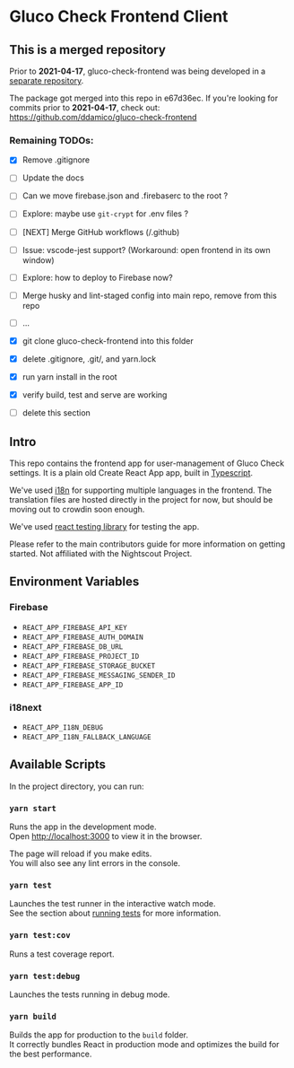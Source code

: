 # Gluco Check Frontend Client

## This is a merged repository
Prior to **2021-04-17**, gluco-check-frontend was being developed in a [separate repository](https://github.com/ddamico/gluco-check-frontend). 

The package got merged into this repo in e67d36ec. If you're looking for commits prior to **2021-04-17**, check out: https://github.com/ddamico/gluco-check-frontend

### Remaining TODOs:
- [x] Remove .gitignore
- [ ] Update the docs
- [ ] Can we move firebase.json and .firebaserc to the root ?
- [ ] Explore: maybe use `git-crypt` for .env files ?
- [ ] [NEXT] Merge GitHub workflows (/.github)
- [ ] Issue: vscode-jest support? (Workaround: open frontend in its own window)
- [ ] Explore: how to deploy to Firebase now?
- [ ] Merge husky and lint-staged config into main repo, remove from this repo
- [ ] ...

- [x] git clone gluco-check-frontend into this folder
- [x] delete .gitignore, .git/, and yarn.lock
- [x] run yarn install in the root
- [x] verify build, test and serve are working
- [ ] delete this section

## Intro

This repo contains the frontend app for user-management of Gluco Check settings. It is a plain old Create React App app, built in [Typescript](http://typescriptlang.org).

We've used [i18n](https://www.i18next.com) for supporting multiple languages in the frontend. The translation files are hosted directly in the project for now, but should be moving out to crowdin soon enough.

We've used [react testing library](https://testing-library.com/docs/react-testing-library/intro/) for testing the app.

Please refer to the main contributors guide for more information on getting started. Not affiliated with the Nightscout Project.

## Environment Variables

### Firebase

- `REACT_APP_FIREBASE_API_KEY`
- `REACT_APP_FIREBASE_AUTH_DOMAIN`
- `REACT_APP_FIREBASE_DB_URL`
- `REACT_APP_FIREBASE_PROJECT_ID`
- `REACT_APP_FIREBASE_STORAGE_BUCKET`
- `REACT_APP_FIREBASE_MESSAGING_SENDER_ID`
- `REACT_APP_FIREBASE_APP_ID`

### i18next

- `REACT_APP_I18N_DEBUG`
- `REACT_APP_I18N_FALLBACK_LANGUAGE`

## Available Scripts

In the project directory, you can run:

### `yarn start`

Runs the app in the development mode.<br />
Open [http://localhost:3000](http://localhost:3000) to view it in the browser.

The page will reload if you make edits.<br />
You will also see any lint errors in the console.

### `yarn test`

Launches the test runner in the interactive watch mode.<br />
See the section about [running tests](https://facebook.github.io/create-react-app/docs/running-tests) for more information.

### `yarn test:cov`

Runs a test coverage report.

### `yarn test:debug`

Launches the tests running in debug mode.

### `yarn build`

Builds the app for production to the `build` folder.<br />
It correctly bundles React in production mode and optimizes the build for the best performance.
